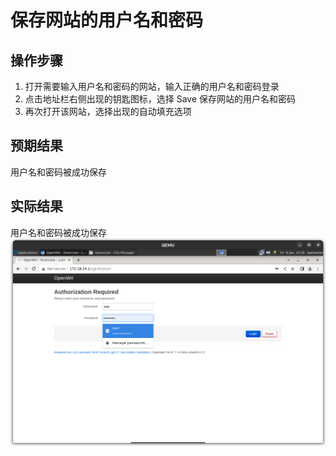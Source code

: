 # 保存网站的用户名和密码

## 操作步骤

1. 打开需要输入用户名和密码的网站，输入正确的用户名和密码登录
2. 点击地址栏右侧出现的钥匙图标，选择 Save 保存网站的用户名和密码
3. 再次打开该网站，选择出现的自动填充选项

## 预期结果

用户名和密码被成功保存

## 实际结果

用户名和密码被成功保存
![用户名和密码被成功保存](./img/save-passwords.png)
